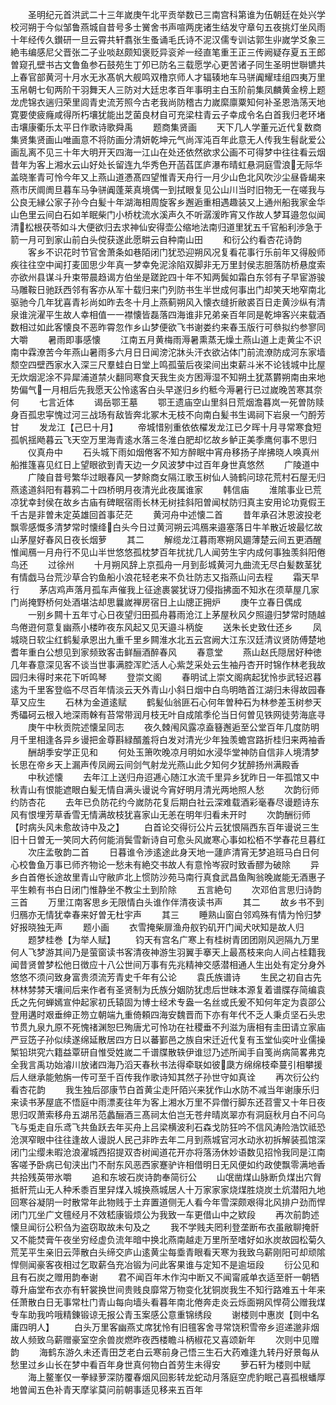 <!-- { "loadSidebar": true } -->
　　圣明纪元首洪武二十三年嵗庚午北平贡举数已三南宫科第谁为伍朝廷在处兴学校河朔于今似邹鲁燕城自昔号多士黉舍书声喧两庑诸生结发守章句五夜挑灯坐风雨十年经传久鑚研一旦云霄共轩翥张生蚤诵毛氏诗不泥汉儒专训诂郭生丱嵗学爻象三絶韦编感尼父晋张二子业啖赵颇知褒贬异衮斧一经直笔重王正三传阙疑存夏五王郎曽窥孔壁书古文鲁鱼参石鼓苑生丁夘已防名三载愿学心更苦诸子同生圣明世聨镳共上春官部黄河十月水无氷髙帆大舰鸣双橹京师人才辐辏地车马骈阗耀珪组四夷万里玉帛朝七旬两阶干羽舞天人三防对大廷忠孝百年事明主白玉阶前集凤麟黄金榜上题龙虎锦衣遄归荣里闾青史流芳照今古老我尚防稽古力嵗縻廪粟知何补圣恩浩荡天地寛要使疲癃咸得所朽壤犹能出芝菌良材自可充梁柱青云子幸成令名白首我归老环堵击壤康衢乐太平日作歌诗歌舜禹
　　题商集贤画
　　天下几人学董元近代复数商集贤集贤画山唯画意不将防画分清妍乾坤元气尚浑沌百年此意无人传我生髫龀爱公画乱离不见三十年大明开天四海一江山在处还依然欲求公画不可得梦中往往看云烟昔年为客上湘水云山好处长留连九华秀色开菡萏匡庐瀑布晴虹悬洞庭雪浪无际华盖晓峯青可怜今年又上燕山道慿髙四望惟青天舟行一月少山色北风吹沙尘昼昏朅来燕市厌阛阓旦暮车马争骈阗蓬莱真境偶一到拭眼复见公山川当时旧物无一在嗟我与公良无縁公家子孙今白髪十年湖海相周旋客乡邂逅重相遇趣装又上通州船我家金华山色里云间白石如羊眠柴门小桥枕流水溪声久不听潺湲昨宵又作故人梦耳邉忽似闻清松根茯苓如斗大便欲归去求神仙安得壶公缩地法南归道里犹五千官船利渉急于箭一月可到家山前白头傥获遂此愿畊云自种南山田
　　和衍公约看杏花诗韵
　　客乡不识花时节官舍萧条如巷陌闭门犹恐迎朔风况复看花事行乐前年又得殷师疾往往空中闻打麦囬思少年真一梦幸免泥涂陷双脚非无万里封侯志胆落防桥悬度索亦欲州县谋斗升束带晨趋谒方伯坐是蹉跎四十年不知两鬓如霜白东邻有子早宦游骏马雕鞍日驰跃西邻有客亦从军十载归来门列防书生半世成何事出门却笑天地窄南北驱驰今几年犹喜青衫尚如昨去冬十月上燕蓟朔风入懐衣缝折敝裘百日走黄沙纵有清泉谁浣濯平生故人幸相值一一襟懐皆磊落四海谁非兄弟亲百年同是乾坤客兴来载酒数相过如此客懐良不恶昨霄忽作乡山梦便欲飞书谢娄约来春玉版行可叅拟约参寥同大嚼
　　暑雨即事感懐
　　江南五月黄梅雨溽暑熏蒸无燥土燕山道上走黄尘不识南中霖潦苦今年燕山暑雨多六月日日闻滂沱牀头汗衣欲沾体门前流潦防成河东家墙颓空四壁西家水入深三尺羣蛙白日堂上鸣孤萤后夜梁间出束薪斗米不论钱城中比屋无炊烟泥涂不异犀浦道禁火翻同寒食天我生炎方困溽湿不知朔土犹蒸欝朔南由来地势偏气一月相后先我愿天公怜逺客白头早遂归乡约秪今溽暑行已过嵗晚苦寒其奈何
　　七言近体
　　谒岳鄂王墓
　　鄂王遗庙空山里斜日荒烟澹暮岚一死曽防赎身百孤忠寜愧过河三战场有敌皆奔北冢木无枝不向南白髪书生谒祠下岩泉一勺酹芳甘
　　发龙江【己巳十月】
　　帝城惜别重依依櫂发龙江已夕晖十月寻常寒食短孤帆揺飏暮云飞天空万里海青逺水落三冬淮白肥却忆故乡鲈正美季鹰何事不思归
　　仪真舟中
　　石头城下雨如烟倦客不知方醉眠中宵舟移扬子岸拂晓人唤真州船推篷喜见红日上望眼欲到青天边一夕风波梦中过百年身世真悠然
　　广陵道中
　　广陵自昔号繁华过眼春风一梦賖商女隔江歌玉树仙人骑鹤问琼花荒村石屋无归燕逺道斜阳有暮鸦二十四桥明月夜清光此夜属谁家
　　韩信庙
　　淮隂事业已荒凉犹幸封侯在故乡古庙有碑眠宿雨长林无树挂斜阳曽闻杖防归真主安用论功覔假王千古是非曽未定英雄回首事茫茫
　　黄河舟中述懐二首
　　昔年承召沐恩波投老飘零感慨多清梦常时懐绛白头今日过黄河朔云鸿鴈来邉塞落日牛羊散近坡最忆故山茅屋好春风日夜长烟萝
　　其二
　　解缆龙江暮雨寒朔风廽薄楚云间五更酒醒惟闻鴈一月舟行不见山半世悠悠孤枕梦百年扰扰几人闻劳生宇内成何事独羡斜阳倦鸟还
　　过徐州
　　十月朔风辞上京孤舟一月到彭城黄河九曲流无尽白髪数茎犹有情戯马台荒沙草合钓鱼船小浪花轻老来不负壮防志又指燕山问去程
　　霜天早行
　　茅店鸡声落月孤车声催我上征途裹裳犹讶刀侵指拂面不知氷在须草屋几家门尚掩野桥何处酒堪沽却思曩嵗禅房宿日上山牕正拥炉
　　庚午立春日偶成
　　一别乡闗十五年寸心日夜望归田孤舟暮雨沧江上茅屋秋风夕照邉归梦常时随越鸟倦逰何意复幽燕小楼昨夜东风起又见天邉斗柄旋
　　送朱长史致仕还乡
　　凤城晓日软尘红鹤髪承恩出九重千里乡闗淮水北五云宫阙大江东汉廷清议贤防傅楚地耆年重白公想见到家频致客击鲜酾酒醉春风
　　春意堂
　　燕山赵氏隠居好种徳几年春意深见客不谈当世事满腔浑贮活人心紫芝采处云生袖丹杏开时锦作林老我故园归未得时来花下听鸣琴
　　登崇文阁
　　春明试上崇文阁病起犹怜歩武轻迟暮逺为千里客登临不尽百年情淡云天外青山小斜日烟中白鸟明皓首江湖归未得故园春草又应生
　　石林为金道逺赋
　　鹤髪仙翁匪石心何年曽种石为林参差玉树参天秀礧砢云根入地深雨榦有苔常带润月枝无叶自成隂季伦当日何曽见铁网徒劳海底寻
　　庚午中秋贡院述懐呈同志
　　夜久棘闱风露凉盍簮邂逅至公堂百年几度防明月千里相逢各异乡谩把金尊斟緑醑羞将白发对清光少年独羡蟾宫路折桂归来两袖香
　　酬胡季安学正见和
　　何处玉箫吹晚凉月明如水浸华堂神防自信非人境清梦长思在帝乡天上漏声传凤阙云间剑气射龙光燕山此夕知何夕犹醉扬州满殿香
　　中秋述懐
　　去年江上送归舟迢逓心随江水流千里异乡犹昨日一年孤馆又中秋青山有恨能遮眼白髪无情自满头谩说今宵好明月清光两地照人愁
　　次韵衍师约防杏花
　　去年已负防花约今嵗防花复后期白社云深难载酒彩毫春尽谩题诗东风有恨埋芳草香雪无情满故枝犹喜家山无恙在明年归看未开时
　　次韵酬衍师【时病头风未愈故诗中及之】
　　白首论交得衍公片云犹恨隔西东百年谩说三生旧十日曽无一笑同大药何能消鬓雪新诗自可愈头风嵗寒心事如松栢不学春花旦暮红
　　次庄孟敬韵二首
　　日暮谁令渉逺途此身天地一蘧庐清宵无梦追班马白日何心校鲁鱼万事已师齐物论一愁未有絶交书故人有意怜岑寂时致香醪为破除
　　异乡白首倦长途故里青山守敝庐北上惯防沙苑马南行真食武昌鱼陶翁晚嵗能无酒惠子平生赖有书白日闭门惟静坐不教尘土到阶除
　　五言絶句
　　次邓伯言思归诗韵三首
　　万里江南客思乡无限情白头谁作伴清夜读书声
　　其二
　　故乡书不到归鴈亦无情犹幸春来好曽无杜宇声
　　其三
　　睡熟山窗白邻鸡殊有情为怜归梦好报晓独无声
　　题小画
　　衣雪掩柴扉渔舟舣钓矶开门闻犬吠知是故人归
　　题梦桂巻【为举人赋】
　　钧天有宫名广寒上有桂树青团团刚风迥隔九万里何人飞梦游其间乃是萤窗读书客清夜神游生羽翼手搴天上最髙枝来向人间占桂籍我闻昔贤曽梦松他日徴应十八公世间万事有先兆精神交感潜相通人生出处有定分身外悠悠不须问致身富贵须流芳青史千年有公论
　　袁氏族谱诗
　　生民之初自古先林林棼棼天壤间后来作者有圣贤制为氏族分姻防犹虑后世昧本源复着谱牒存简编袁氏之先何蝉嫣宣仲起家初氏辕固为博士经术专盎一名丝或氏爰不知何年定为袁邵公登用遘时艰垂绅正笏立朝端九重倚頼四海安魏晋而下亦有年代不乏人秉贞坚石头忠节贯九泉九原不死愧禇渊恕巳殉唐尤可怜功在社稷垂不刋滋为唐相有圭田请立家庙严豆笾子孙似续遂绵延散居四方日以蕃鄞邑之族自宋迁近代复有玉堂仙奕叶业儒操椠铅珙究六籍益覃研自惟受姓嵗二千谱牒散轶伊谁愆乃述所闻手自笺尚病简畧弗克全我言禹功始濬川放诸四海乃滔天春秋书法得牵联如彼瓞方绵绵枝牵蔓引相攀援后人继承能勉旃一传可至千百传我作歌诗知其然子孙世守如真诠
　　再次衍公约看杏花韵
　　我生独后邵康节白首黄尘走阡陌兴来犹作山水防不减当年谢康乐归来读书茅屋底不悟庭中雨漂麦往年为客上湘水万里不异僧行脚东还苕霅又十年日夜思归叹萧索移舟五湖吊范蠡酾酒三髙祠太伯岂无苍弁晴岚翠亦有洞庭秋月白不问乌飞与兎走自乐鸢飞共鱼跃去年买舟上吕梁横波利石森戈防狂吟不信风涛险浩饮祗恐沧溟窄眼中往往逢故人谩説人民己非昨去年二月到燕城官河水动氷初拆解装孤馆深闭门尘缨未暇沧浪濯城西招提双杏树闻道花开亦将落汤休妙语数见招怜我同是江南客嗟予卧病已旬浃出门不耐东风恶西家蹇驴许相借明日无风便如约政使飘零满地香共拾残英带氷嚼
　　追和东坡石炭诗韵奉简衍公
　　山氓凿煤山脉断负煤出穴胷抵骭荒山无人种禾黍百里舁煤入城换燕城居人十万家家家烧煤胜烧炭土炕潜阳九地回寒谷凝阴一时散常年此物贱于土弃置道侧无人看今年雪深颇艰得北风排户劲而悍闭门兀坐广文氊经月不效嵇康锻烦公为我致一车更借山中之欵段
　　再次前韵述懐旦闻衍公积刍为盗窃取故未句及之
　　我不学贱夫罔利登垄断布衣虽敝聊掩骭又不能焚膏午夜坐穷经虚负流年暗中换北燕南越走万里所至嗜好如氷炭故园松菊久荒芜平生亲旧云萍散白头缔交庐山逺黄尘每埀青眼看天寒为我致乌薪刚阳可却顽隂悍侧闻豪客夜相过乞取薪刍充冶锻为问此客果谁与定知不是逾垣段
　　衍公见和且有石炭之赠用韵奉谢
　　君不闻百年木作沟中断又不闻甯戚单衣适至骭一朝牺尊升庙堂布衣亦有轩裳换世间贵贱良靡常万物变化犹铜炭我生不知行路难五十年来任萧散白日无事常杜门青山每向墙头看暮年南北倦奔走炎云烁面朔风悍荷公赠我煤专车助我吟哦精錬锻谅无报公青玉案感公意重锦绣段
　　谢楼则中惠炭【则中名庸四明人】
　　白头万里客幽燕丈席犹怜有旧氊客舍寻常饶积雪帝乡迢递邈非烟故人频致乌薪赠豪室空余兽炭燃昨夜西楼瞻斗柄椒花又喜颂新年
　　次则中见赠韵
　　海鹤东游久未还青田芝老白云寒前身己悟三生石大药难逢九转丹好景每从愁里过乡山长在梦中看百年身世真何物白首劳生未得安
　　萝石轩为楼则中赋
　　海上鳌峯仅一拳緑萝深防覆春烟风回影转龙蛇动月落庭空虎豹眠己喜孤根蟠厚地曽闻五色补青天摩挲莫问前朝事适见移来五百年
